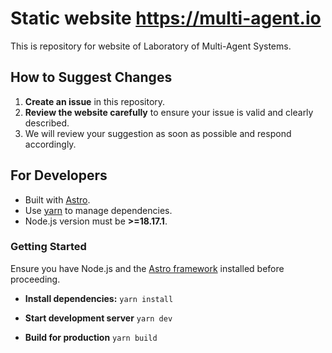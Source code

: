# Static website https://multi-agent.io

This is repository for website of Laboratory of Multi-Agent Systems.

## How to Suggest Changes

1. **Create an issue** in this repository.
2. **Review the website carefully** to ensure your issue is valid and clearly described.
3. We will review your suggestion as soon as possible and respond accordingly.

## For Developers

- Built with [Astro](https://astro.build/).
- Use [yarn](https://yarnpkg.com/) to manage dependencies.
- Node.js version must be **>=18.17.1**.

### Getting Started

Ensure you have Node.js and the [Astro framework](https://astro.build/) installed before proceeding.

- **Install dependencies:** 
`yarn install`

- **Start development server**
`yarn dev`

- **Build for production**
`yarn build`